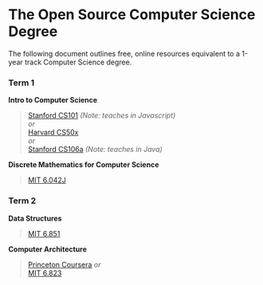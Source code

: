 # The Open Source Computer Science Degree

The following document outlines free, online resources equivalent to a 1-year track Computer Science degree.

### Term 1

**Intro to Computer Science**

> [Stanford CS101](https://lagunita.stanford.edu/courses/Engineering/CS101/Summer2014/about) *(Note: teaches in Javascript)*  
> *or*  
> [Harvard CS50x](https://www.edx.org/course/introduction-computer-science-harvardx-cs50x)  
> *or*  
> [Stanford CS106a](https://itunes.apple.com/us/itunes-u/programming-methodology/id384232896?mt=10) *(Note: teaches in Java)*  

**Discrete Mathematics for Computer Science**

> [MIT 6.042J](http://ocw.mit.edu/courses/electrical-engineering-and-computer-science/6-042j-mathematics-for-computer-science-fall-2010/)  

### Term 2

**Data Structures**

> [MIT 6.851](http://ocw.mit.edu/courses/electrical-engineering-and-computer-science/6-851-advanced-data-structures-spring-2012/)  

**Computer Architecture**

> [Princeton Coursera](https://www.coursera.org/course/comparch) 
> *or*  
> [MIT 6.823](http://ocw.mit.edu/courses/electrical-engineering-and-computer-science/6-823-computer-system-architecture-fall-2005/) 


